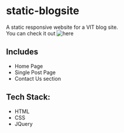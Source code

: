 # static-blogsite
A static responsive website for a VIT blog site.<br/>
You can check it out ![here](https://ritika-07.github.io/static-blogsite/)

## Includes
- Home Page
- Single Post Page
- Contact Us section

## Tech Stack:
- HTML
- CSS
- JQuery
